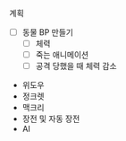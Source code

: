계획

- [ ] 동물 BP 만들기
    - [ ] 체력
    - [ ] 죽는 애니메이션
    - [ ] 공격 당했을 때 체력 감소

- 위도우
- 정크렛
- 맥크리
- 장전 및 자동 장전
- AI